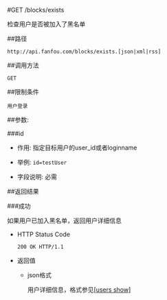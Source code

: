 #GET /blocks/exists

检查用户是否被加入了黑名单

##路径

	http://api.fanfou.com/blocks/exists.[json|xml|rss]

##调用方法

	GET

##限制条件

	用户登录

##参数:

###id

- 作用: 指定目标用户的user_id或者loginname

- 举例: `id=testUser`

- 字段说明: 必需

##返回结果

###成功

如果用户已加入黑名单，返回用户详细信息

- HTTP Status Code

    `200 OK HTTP/1.1`
 
- 返回值
 
	* json格式
 
        用户详细信息，格式参见[[users show]](/users/show)
